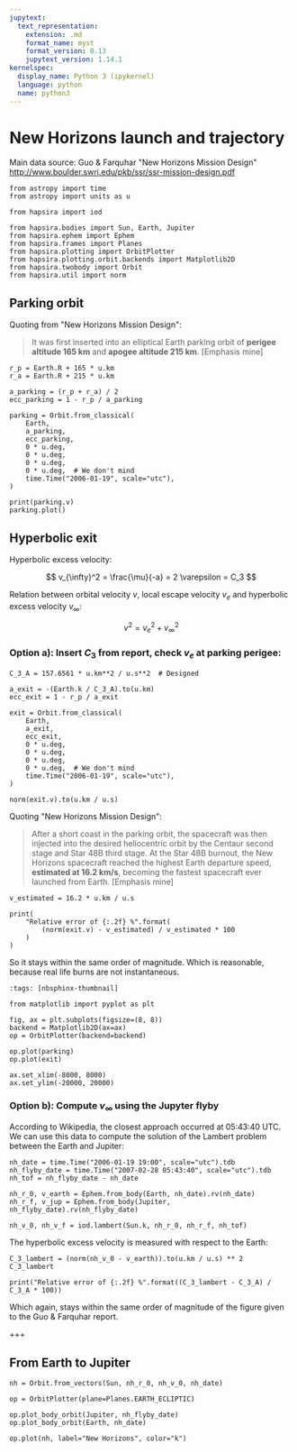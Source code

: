 ```yaml
---
jupytext:
  text_representation:
    extension: .md
    format_name: myst
    format_version: 0.13
    jupytext_version: 1.14.1
kernelspec:
  display_name: Python 3 (ipykernel)
  language: python
  name: python3
---
```


# New Horizons launch and trajectory

Main data source: Guo & Farquhar "New Horizons Mission Design" http://www.boulder.swri.edu/pkb/ssr/ssr-mission-design.pdf

```{code-cell} ipython3
from astropy import time
from astropy import units as u

from hapsira import iod

from hapsira.bodies import Sun, Earth, Jupiter
from hapsira.ephem import Ephem
from hapsira.frames import Planes
from hapsira.plotting import OrbitPlotter
from hapsira.plotting.orbit.backends import Matplotlib2D
from hapsira.twobody import Orbit
from hapsira.util import norm
```

## Parking orbit

Quoting from "New Horizons Mission Design":

> It was first inserted into an elliptical Earth parking orbit
of **perigee altitude 165 km** and **apogee altitude 215 km**. [Emphasis mine]

```{code-cell} ipython3
r_p = Earth.R + 165 * u.km
r_a = Earth.R + 215 * u.km

a_parking = (r_p + r_a) / 2
ecc_parking = 1 - r_p / a_parking

parking = Orbit.from_classical(
    Earth,
    a_parking,
    ecc_parking,
    0 * u.deg,
    0 * u.deg,
    0 * u.deg,
    0 * u.deg,  # We don't mind
    time.Time("2006-01-19", scale="utc"),
)

print(parking.v)
parking.plot()
```

## Hyperbolic exit

Hyperbolic excess velocity:

$$ v_{\infty}^2 = \frac{\mu}{-a} = 2 \varepsilon = C_3 $$

Relation between orbital velocity $v$, local escape velocity $v_e$ and hyperbolic excess velocity $v_{\infty}$:

$$ v^2 = v_e^2 + v_{\infty}^2 $$

### Option a): Insert $C_3$ from report, check $v_e$ at parking perigee:

```{code-cell} ipython3
C_3_A = 157.6561 * u.km**2 / u.s**2  # Designed

a_exit = -(Earth.k / C_3_A).to(u.km)
ecc_exit = 1 - r_p / a_exit

exit = Orbit.from_classical(
    Earth,
    a_exit,
    ecc_exit,
    0 * u.deg,
    0 * u.deg,
    0 * u.deg,
    0 * u.deg,  # We don't mind
    time.Time("2006-01-19", scale="utc"),
)

norm(exit.v).to(u.km / u.s)
```

Quoting "New Horizons Mission Design":

> After a short coast in the parking orbit, the spacecraft was then injected into
the desired heliocentric orbit by the Centaur second stage and Star 48B third
stage. At the Star 48B burnout, the New Horizons spacecraft reached the highest
Earth departure speed, **estimated at 16.2 km/s**, becoming the fastest spacecraft
ever launched from Earth.  [Emphasis mine]

```{code-cell} ipython3
v_estimated = 16.2 * u.km / u.s

print(
    "Relative error of {:.2f} %".format(
        (norm(exit.v) - v_estimated) / v_estimated * 100
    )
)
```

So it stays within the same order of magnitude. Which is reasonable, because real life burns are not instantaneous.

```{code-cell} ipython3
:tags: [nbsphinx-thumbnail]

from matplotlib import pyplot as plt

fig, ax = plt.subplots(figsize=(8, 8))
backend = Matplotlib2D(ax=ax)
op = OrbitPlotter(backend=backend)

op.plot(parking)
op.plot(exit)

ax.set_xlim(-8000, 8000)
ax.set_ylim(-20000, 20000)
```

### Option b): Compute $v_{\infty}$ using the Jupyter flyby

According to Wikipedia, the closest approach occurred at 05:43:40 UTC. We can use this data to compute the solution of the Lambert problem between the Earth and Jupiter:

```{code-cell} ipython3
nh_date = time.Time("2006-01-19 19:00", scale="utc").tdb
nh_flyby_date = time.Time("2007-02-28 05:43:40", scale="utc").tdb
nh_tof = nh_flyby_date - nh_date

nh_r_0, v_earth = Ephem.from_body(Earth, nh_date).rv(nh_date)
nh_r_f, v_jup = Ephem.from_body(Jupiter, nh_flyby_date).rv(nh_flyby_date)

nh_v_0, nh_v_f = iod.lambert(Sun.k, nh_r_0, nh_r_f, nh_tof)
```

The hyperbolic excess velocity is measured with respect to the Earth:

```{code-cell} ipython3
C_3_lambert = (norm(nh_v_0 - v_earth)).to(u.km / u.s) ** 2
C_3_lambert
```

```{code-cell} ipython3
print("Relative error of {:.2f} %".format((C_3_lambert - C_3_A) / C_3_A * 100))
```

Which again, stays within the same order of magnitude of the figure given to the Guo & Farquhar report.

+++

## From Earth to Jupiter

```{code-cell} ipython3
nh = Orbit.from_vectors(Sun, nh_r_0, nh_v_0, nh_date)

op = OrbitPlotter(plane=Planes.EARTH_ECLIPTIC)

op.plot_body_orbit(Jupiter, nh_flyby_date)
op.plot_body_orbit(Earth, nh_date)

op.plot(nh, label="New Horizons", color="k")
```
